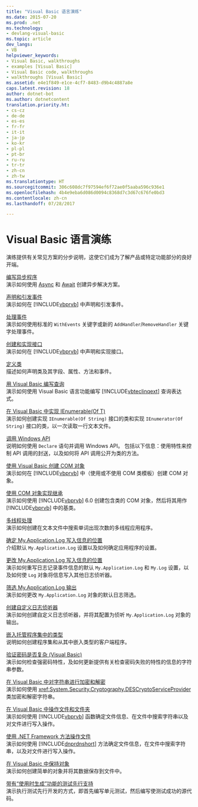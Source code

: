 ```yaml
---
title: "Visual Basic 语言演练"
ms.date: 2015-07-20
ms.prod: .net
ms.technology:
- devlang-visual-basic
ms.topic: article
dev_langs:
- VB
helpviewer_keywords:
- Visual Basic, walkthroughs
- examples [Visual Basic]
- Visual Basic code, walkthroughs
- walkthroughs [Visual Basic]
ms.assetid: e4e1f849-e1ce-4cf7-8483-d9b4c4887a8e
caps.latest.revision: 18
author: dotnet-bot
ms.author: dotnetcontent
translation.priority.ht:
- cs-cz
- de-de
- es-es
- fr-fr
- it-it
- ja-jp
- ko-kr
- pl-pl
- pt-br
- ru-ru
- tr-tr
- zh-cn
- zh-tw
ms.translationtype: HT
ms.sourcegitcommit: 306c608dc7f97594ef6f72ae0f5aaba596c936e1
ms.openlocfilehash: 4b4e9eba6d086d0094c8368d7c3d67c676fe0bd3
ms.contentlocale: zh-cn
ms.lasthandoff: 07/28/2017

---
```

# <a name="visual-basic-language-walkthroughs"></a>Visual Basic 语言演练
演练提供有关常见方案的分步说明，这使它们成为了解产品或特定功能部分的良好开端。  
  
 [编写异步程序](./programming-guide/concepts/async/walkthrough-accessing-the-web-by-using-async-and-await.md)  
 演示如何使用 [Async](../visual-basic/language-reference/modifiers/async.md) 和 [Await](../visual-basic/language-reference/operators/await-operator.md) 创建异步解决方案。  
  
 [声明和引发事件](../visual-basic/programming-guide/language-features/events/walkthrough-declaring-and-raising-events.md)  
 演示如何在 [!INCLUDE[vbprvb](~/includes/vbprvb-md.md)] 中声明和引发事件。  
  
 [处理事件](../visual-basic/programming-guide/language-features/events/walkthrough-handling-events.md)  
 演示如何使用标准的 `WithEvents` 关键字或新的 `AddHandler`/`RemoveHandler` 关键字处理事件。  
  
 [创建和实现接口](../visual-basic/programming-guide/language-features/interfaces/walkthrough-creating-and-implementing-interfaces.md)  
 演示如何在 [!INCLUDE[vbprvb](~/includes/vbprvb-md.md)] 中声明和实现接口。  
  
 [定义类](../visual-basic/programming-guide/language-features/objects-and-classes/walkthrough-defining-classes.md)  
 描述如何声明类及其字段、属性、方法和事件。  
  
 [用 Visual Basic 编写查询](../visual-basic/programming-guide/concepts/linq/walkthrough-writing-queries.md)  
 演示如何使用 Visual Basic 语言功能编写 [!INCLUDE[vbteclinqext](~/includes/vbteclinqext-md.md)] 查询表达式。  
  
 [在 Visual Basic 中实现 IEnumerable(Of T)](../visual-basic/programming-guide/language-features/control-flow/walkthrough-implementing-ienumerable-of-t.md)  
 演示如何创建实现 `IEnumerable(Of String)` 接口的类和实现 `IEnumerator(Of String)` 接口的类，以一次读取一行文本文件。  
  
 [调用 Windows API](../visual-basic/programming-guide/com-interop/walkthrough-calling-windows-apis.md)  
 说明如何使用 `Declare` 语句并调用 Windows API。 包括以下信息：使用特性来控制 API 调用的封送，以及如何将 API 调用公开为类的方法。  
  
 [使用 Visual Basic 创建 COM 对象](../visual-basic/programming-guide/com-interop/walkthrough-creating-com-objects.md)  
 演示如何在 [!INCLUDE[vbprvb](~/includes/vbprvb-md.md)] 中（使用或不使用 COM 类模板）创建 COM 对象。  
  
 [使用 COM 对象实现继承](../visual-basic/programming-guide/com-interop/walkthrough-implementing-inheritance-with-com-objects.md)  
 演示如何使用 [!INCLUDE[vbprvb](~/includes/vbprvb-md.md)] 6.0 创建包含类的 COM 对象，然后将其用作 [!INCLUDE[vbprvb](~/includes/vbprvb-md.md)] 中的基类。  
  
 [多线程处理](http://msdn.microsoft.com/library/2cbf5116-8499-4af9-818c-6f7c1c2ad2c9)  
 演示如何创建在文本文件中搜索单词出现次数的多线程应用程序。  
  
 [确定 My.Application.Log 写入信息的位置](../visual-basic/developing-apps/programming/log-info/walkthrough-determining-where-my-application-log-writes-information.md)  
 介绍默认 `My.Application.Log` 设置以及如何确定应用程序的设置。  
  
 [更改 My.Application.Log 写入信息的位置](../visual-basic/developing-apps/programming/log-info/walkthrough-changing-where-my-application-log-writes-information.md)  
 演示如何重写日志记录事件信息的默认 `My.Application.Log` 和 `My.Log` 设置，以及如何使 `Log` 对象将信息写入其他日志侦听器。  
  
 [筛选 My.Application.Log 输出](../visual-basic/developing-apps/programming/log-info/walkthrough-filtering-my-application-log-output.md)  
 演示如何更改 `My.Application.Log` 对象的默认日志筛选。  
  
 [创建自定义日志侦听器](../visual-basic/developing-apps/programming/log-info/walkthrough-creating-custom-log-listeners.md)  
 演示如何创建自定义日志侦听器，并将其配置为侦听 `My.Application.Log` 对象的输出。  
  
 [嵌入托管程序集中的类型](http://msdn.microsoft.com/library/b28ec92c-1867-4847-95c0-61adfe095e21)  
 说明如何创建程序集和从其中嵌入类型的客户端程序。  
  
 [验证密码是否复杂 (Visual Basic)](../visual-basic/programming-guide/language-features/strings/walkthrough-validating-that-passwords-are-complex.md)  
 演示如何检查强密码特性，及如何更新提供有关检查密码失败的特性的信息的字符串参数。  
  
 [在 Visual Basic 中对字符串进行加密和解密](../visual-basic/programming-guide/language-features/strings/walkthrough-encrypting-and-decrypting-strings.md)  
 演示如何使用 <xref:System.Security.Cryptography.DESCryptoServiceProvider> 类加密和解密字符串。  
  
 [在 Visual Basic 中操作文件和文件夹](../visual-basic/developing-apps/programming/drives-directories-files/walkthrough-manipulating-files-and-directories.md)  
 演示如何使用 [!INCLUDE[vbprvb](~/includes/vbprvb-md.md)] 函数确定文件信息、在文件中搜索字符串以及对文件进行写入操作。  
  
 [使用 .NET Framework 方法操作文件](../visual-basic/developing-apps/programming/drives-directories-files/walkthrough-manipulating-files-by-using-net-framework-methods.md)  
 演示如何使用 [!INCLUDE[dnprdnshort](~/includes/dnprdnshort-md.md)] 方法确定文件信息，在文件中搜索字符串，以及对文件进行写入操作。  
  
 [在 Visual Basic 中保持对象](http://msdn.microsoft.com/library/cb0a0917-08d5-4578-ad2b-3764ccf6167f)  
 演示如何创建简单的对象并将其数据保存到文件中。  
  
 [带有“使用时生成”功能的测试先行支持](http://msdn.microsoft.com/library/764c17a4-cd95-4c23-bf63-d92d9c5adfb2)  
 演示执行测试先行开发的方式，即首先编写单元测试，然后编写使测试成功的源代码。

